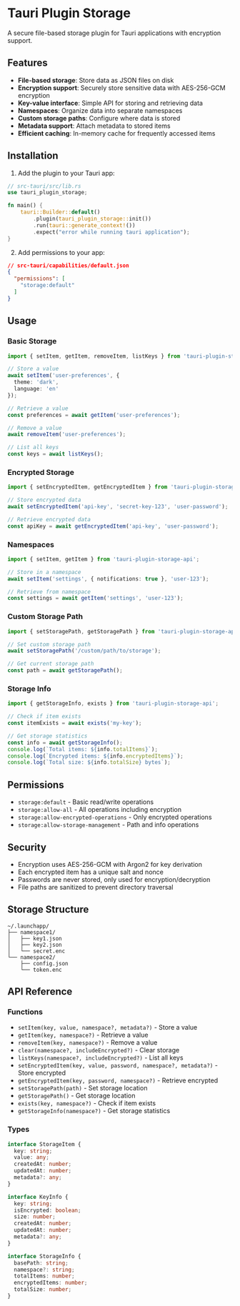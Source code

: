 # Tauri Plugin Storage

A secure file-based storage plugin for Tauri applications with encryption support.

## Features

- **File-based storage**: Store data as JSON files on disk
- **Encryption support**: Securely store sensitive data with AES-256-GCM encryption
- **Key-value interface**: Simple API for storing and retrieving data
- **Namespaces**: Organize data into separate namespaces
- **Custom storage paths**: Configure where data is stored
- **Metadata support**: Attach metadata to stored items
- **Efficient caching**: In-memory cache for frequently accessed items

## Installation

1. Add the plugin to your Tauri app:

```rust
// src-tauri/src/lib.rs
use tauri_plugin_storage;

fn main() {
    tauri::Builder::default()
        .plugin(tauri_plugin_storage::init())
        .run(tauri::generate_context!())
        .expect("error while running tauri application");
}
```

2. Add permissions to your app:

```json
// src-tauri/capabilities/default.json
{
  "permissions": [
    "storage:default"
  ]
}
```

## Usage

### Basic Storage

```typescript
import { setItem, getItem, removeItem, listKeys } from 'tauri-plugin-storage-api';

// Store a value
await setItem('user-preferences', {
  theme: 'dark',
  language: 'en'
});

// Retrieve a value
const preferences = await getItem('user-preferences');

// Remove a value
await removeItem('user-preferences');

// List all keys
const keys = await listKeys();
```

### Encrypted Storage

```typescript
import { setEncryptedItem, getEncryptedItem } from 'tauri-plugin-storage-api';

// Store encrypted data
await setEncryptedItem('api-key', 'secret-key-123', 'user-password');

// Retrieve encrypted data
const apiKey = await getEncryptedItem('api-key', 'user-password');
```

### Namespaces

```typescript
import { setItem, getItem } from 'tauri-plugin-storage-api';

// Store in a namespace
await setItem('settings', { notifications: true }, 'user-123');

// Retrieve from namespace
const settings = await getItem('settings', 'user-123');
```

### Custom Storage Path

```typescript
import { setStoragePath, getStoragePath } from 'tauri-plugin-storage-api';

// Set custom storage path
await setStoragePath('/custom/path/to/storage');

// Get current storage path
const path = await getStoragePath();
```

### Storage Info

```typescript
import { getStorageInfo, exists } from 'tauri-plugin-storage-api';

// Check if item exists
const itemExists = await exists('my-key');

// Get storage statistics
const info = await getStorageInfo();
console.log(`Total items: ${info.totalItems}`);
console.log(`Encrypted items: ${info.encryptedItems}`);
console.log(`Total size: ${info.totalSize} bytes`);
```

## Permissions

- `storage:default` - Basic read/write operations
- `storage:allow-all` - All operations including encryption
- `storage:allow-encrypted-operations` - Only encrypted operations
- `storage:allow-storage-management` - Path and info operations

## Security

- Encryption uses AES-256-GCM with Argon2 for key derivation
- Each encrypted item has a unique salt and nonce
- Passwords are never stored, only used for encryption/decryption
- File paths are sanitized to prevent directory traversal

## Storage Structure

```
~/.launchapp/
├── namespace1/
│   ├── key1.json
│   ├── key2.json
│   └── secret.enc
└── namespace2/
    ├── config.json
    └── token.enc
```

## API Reference

### Functions

- `setItem(key, value, namespace?, metadata?)` - Store a value
- `getItem(key, namespace?)` - Retrieve a value
- `removeItem(key, namespace?)` - Remove a value
- `clear(namespace?, includeEncrypted?)` - Clear storage
- `listKeys(namespace?, includeEncrypted?)` - List all keys
- `setEncryptedItem(key, value, password, namespace?, metadata?)` - Store encrypted
- `getEncryptedItem(key, password, namespace?)` - Retrieve encrypted
- `setStoragePath(path)` - Set storage location
- `getStoragePath()` - Get storage location
- `exists(key, namespace?)` - Check if item exists
- `getStorageInfo(namespace?)` - Get storage statistics

### Types

```typescript
interface StorageItem {
  key: string;
  value: any;
  createdAt: number;
  updatedAt: number;
  metadata?: any;
}

interface KeyInfo {
  key: string;
  isEncrypted: boolean;
  size: number;
  createdAt: number;
  updatedAt: number;
  metadata?: any;
}

interface StorageInfo {
  basePath: string;
  namespace?: string;
  totalItems: number;
  encryptedItems: number;
  totalSize: number;
}
```